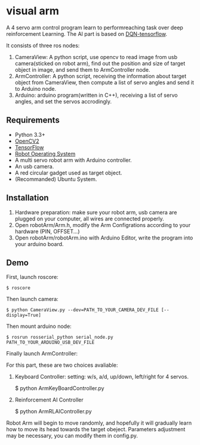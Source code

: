 # visual arm

A 4 servo arm control program learn to performreaching task over deep reinforcement Learning. The AI part is based on [DQN-tensorflow](https://github.com/devsisters/DQN-tensorflow).

It consists of three ros nodes:

1. CameraView: A python script, use opencv to read image from usb camera(sticked on robot arm), find out the position and size of target object in image, and send them to ArmController node.
2. ArmController: A python script, receiving the information about target object from CameraView, then compute a list of servo angles and send it to Arduino node. 
3. Arduino: arduino program(written in C++), receiving a list of servo angles, and set the servos accrodingly.


## Requirements

- Python 3.3+
- [OpenCV2](http://opencv.org/)
- [TensorFlow](https://www.tensorflow.org/)
- [Robot Operating System](http://wiki.ros.org/ROS/Installation)
- A multi servo robot arm with Arduino controller.
- An usb camera.
- A red circular gadget used as target object.
- (Recommanded) Ubuntu System.

## Installation

1. Hardware preparation: make sure your robot arm, usb camera are plugged on your computer, all wires are connected properly.
2. Open robotArm/Arm.h, modify the Arm Configrations according to your hardware (PIN, OFFSET...)
3. Open robotArm/robotArm.ino with Arduino Editor, write the program into your arduino board.

## Demo

First, launch roscore:

    $ roscore

Then launch camera:

    $ python CameraView.py --dev=PATH_TO_YOUR_CAMERA_DEV_FILE [--display=True]

Then mount arduino node:

    $ rosrun rosserial_python serial_node.py PATH_TO_YOUR_ARDUINO_USB_DEV_FILE

Finally launch ArmController:

For this part, these are two choices avaliable:

1. Keyboard Controller:
 setting: w/s, a/d, up/down, left/right for 4 servos.

	$ python ArmKeyBoardController.py

2. Reinforcement AI Controller

	$ python ArmRLAIController.py

 Robot Arm will begin to move randomly, and hopefully it will gradually learn how to move its head towards the target obeject. 
 Parameters adjustment may be necessary, you can modify them in config.py.

	
